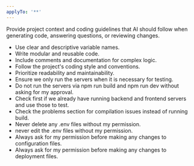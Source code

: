 ```yaml
---
applyTo: '**'
---
```

Provide project context and coding guidelines that AI should follow when generating code, answering questions, or reviewing changes.

- Use clear and descriptive variable names.
- Write modular and reusable code.
- Include comments and documentation for complex logic.
- Follow the project's coding style and conventions.
- Prioritize readability and maintainability.
- Ensure we only run the servers when it is necessary for testing.
- Do not run the servers via npm run build and npm run dev without asking for my approval.
- Check first if we already have running backend and frontend servers and use those to test.
- Check the problems section for compilation issues instead of running build.
- Never delete any .env files without my permission. 
- never edit the .env files without my permission.
- Always ask for my permission before making any changes to configuration files.
- Always ask for my permission before making any changes to deployment files.